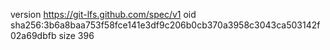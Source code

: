 version https://git-lfs.github.com/spec/v1
oid sha256:3b6a8baa753f58fce141e3df9c206b0cb370a3958c3043ca503142f02a69dbfb
size 396

